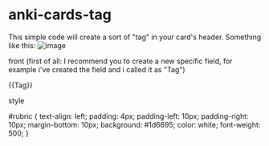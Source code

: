 # anki-cards-tag

This simple code will create a sort of "tag" in your card's header. Something like this:
![image](https://user-images.githubusercontent.com/121182276/215358027-b8585ec6-4bf0-40f7-a0fb-33703d36b5d4.png)

front (first of all: I recommend you to create a new specific field, for example i've created the field and i called it as "Tag")
<div id="rubric">{{Tag}}</div>


style

#rubric {
  text-align: left;
  padding: 4px;
  padding-left: 10px;
  padding-right: 10px;
  margin-bottom: 10px;
  background: #1d6695;
  color: white;
  font-weight: 500;
}
